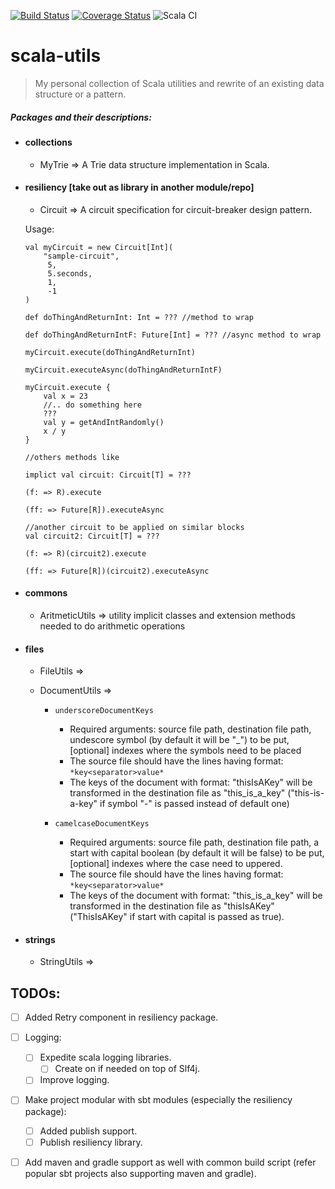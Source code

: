 [![Build Status](https://travis-ci.org/lprakashv/scala-utils.svg?branch=master&style=flat-square)](https://travis-ci.org/lprakashv/scala-utils?branch=master)
[![Coverage Status](https://coveralls.io/repos/github/lprakashv/scala-utils/badge.svg?branch=master)](https://coveralls.io/github/lprakashv/scala-utils?branch=master)
![Scala CI](https://github.com/lprakashv/scala-utils/workflows/Scala%20CI/badge.svg)

# scala-utils
> My personal collection of Scala utilities and rewrite of an existing data structure or a pattern.

##### Packages and their descriptions:

* #### collections
    * MyTrie => A Trie data structure implementation in Scala.
    
* #### resiliency [take out as library in another module/repo]
  * Circuit => A circuit specification for circuit-breaker design pattern.
  
  Usage:
  ```
  val myCircuit = new Circuit[Int](
      "sample-circuit", 
       5, 
       5.seconds,
       1, 
       -1
  )
  
  def doThingAndReturnInt: Int = ??? //method to wrap
  
  def doThingAndReturnIntF: Future[Int] = ??? //async method to wrap
  
  myCircuit.execute(doThingAndReturnInt)
  
  myCircuit.executeAsync(doThingAndReturnIntF)
  
  myCircuit.execute {
      val x = 23
      //.. do something here
      ???
      val y = getAndIntRandomly()
      x / y
  }
  
  //others methods like
  
  implict val circuit: Circuit[T] = ???
  
  (f: => R).execute
  
  (ff: => Future[R]).executeAsync
  
  //another circuit to be applied on similar blocks
  val circuit2: Circuit[T] = ???
  
  (f: => R)(circuit2).execute
    
  (ff: => Future[R])(circuit2).executeAsync
  ```

* #### commons
  * AritmeticUtils => utility implicit classes and extension methods needed to do arithmetic operations 

* #### files
  * FileUtils =>
  
  * DocumentUtils => 
    * `underscoreDocumentKeys`
      - Required arguments: source file path, destination file path, undescore symbol (by default it will be "_") to be put, [optional] indexes where the symbols need to be placed
      - The source file should have the lines having format: `*key<separator>value*`
      - The keys of the document with format: "thisIsAKey" will be transformed in the destination file as "this_is_a_key" ("this-is-a-key" if symbol "-" is passed instead of default one)
    
    * `camelcaseDocumentKeys`
      - Required arguments: source file path, destination file path, a start with capital boolean (by default it will be false) to be put, [optional] indexes where the case need to uppered.
      - The source file should have the lines having format: `*key<separator>value*`
      - The keys of the document with format: "this_is_a_key" will be transformed in the destination file as "thisIsAKey" ("ThisIsAKey" if start with capital is passed as true).


* #### strings
  * StringUtils =>
  
  
## TODOs:
- [ ] Added Retry component in resiliency package.
- [ ] Logging:
    - [ ] Expedite scala logging libraries.
        - [ ] Create on if needed on top of Slf4j.
    - [ ] Improve logging.
- [ ] Make project modular with sbt modules (especially the resiliency package):
    - [ ] Added publish support.
    - [ ] Publish resiliency library.
- [ ] Add maven and gradle support as well with common build script (refer popular sbt projects also supporting maven and gradle).
 
